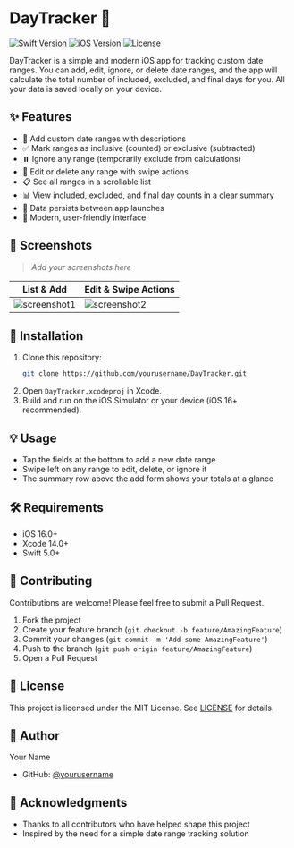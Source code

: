 # DayTracker 📅

[![Swift Version](https://img.shields.io/badge/Swift-5.0-orange.svg)](https://swift.org)
[![iOS Version](https://img.shields.io/badge/iOS-16.0+-blue.svg)](https://developer.apple.com/ios/)
[![License](https://img.shields.io/badge/License-MIT-green.svg)](LICENSE)

DayTracker is a simple and modern iOS app for tracking custom date ranges. You can add, edit, ignore, or delete date ranges, and the app will calculate the total number of included, excluded, and final days for you. All your data is saved locally on your device.

## ✨ Features

- 📝 Add custom date ranges with descriptions
- ✅ Mark ranges as inclusive (counted) or exclusive (subtracted)
- ⏸️ Ignore any range (temporarily exclude from calculations)
- 🔄 Edit or delete any range with swipe actions
- 📋 See all ranges in a scrollable list
- 📊 View included, excluded, and final day counts in a clear summary
- 💾 Data persists between app launches
- 🎨 Modern, user-friendly interface

## 📱 Screenshots

> _Add your screenshots here_

| List & Add | Edit & Swipe Actions |
|---|---|
| ![screenshot1](screenshots/screenshot1.png) | ![screenshot2](screenshots/screenshot2.png) |

## 🚀 Installation

1. Clone this repository:
   ```sh
   git clone https://github.com/yourusername/DayTracker.git
   ```
2. Open `DayTracker.xcodeproj` in Xcode.
3. Build and run on the iOS Simulator or your device (iOS 16+ recommended).

## 💡 Usage

- Tap the fields at the bottom to add a new date range
- Swipe left on any range to edit, delete, or ignore it
- The summary row above the add form shows your totals at a glance

## 🛠️ Requirements

- iOS 16.0+
- Xcode 14.0+
- Swift 5.0+

## 🤝 Contributing

Contributions are welcome! Please feel free to submit a Pull Request.

1. Fork the project
2. Create your feature branch (`git checkout -b feature/AmazingFeature`)
3. Commit your changes (`git commit -m 'Add some AmazingFeature'`)
4. Push to the branch (`git push origin feature/AmazingFeature`)
5. Open a Pull Request

## 📄 License

This project is licensed under the MIT License. See [LICENSE](LICENSE) for details.

## 👤 Author

Your Name
- GitHub: [@yourusername](https://github.com/yourusername)

## 🙏 Acknowledgments

- Thanks to all contributors who have helped shape this project
- Inspired by the need for a simple date range tracking solution 